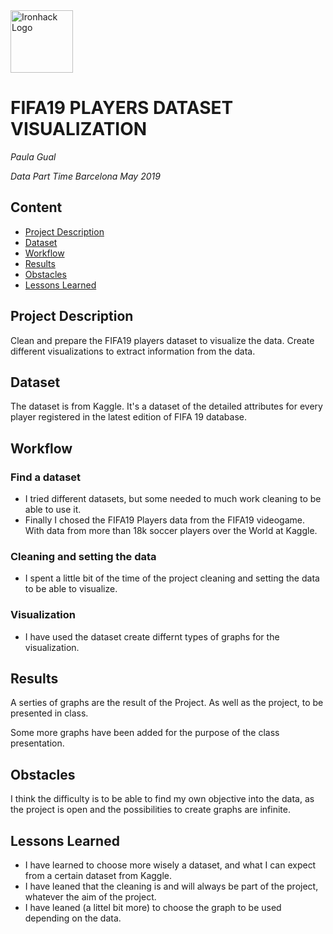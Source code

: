 <img src="https://bit.ly/2VnXWr2" alt="Ironhack Logo" width="100"/>

# FIFA19 PLAYERS DATASET VISUALIZATION
*Paula Gual*

*Data Part Time Barcelona May 2019*

## Content
- [Project Description](#project)
- [Dataset](#dataset)
- [Workflow](#workflow)
- [Results](#results)
- [Obstacles](#obstacles)
- [Lessons Learned](#lessons)

<a name="project"></a>

## Project Description

Clean and prepare the FIFA19 players dataset to visualize the data. 
Create different visualizations to extract information from the data.

<a name="dataset"></a>

## Dataset
The dataset is from Kaggle. It's a dataset of the detailed attributes for every player registered in the latest edition of FIFA 19 database. 
<a name="workflow"></a>

## Workflow

### Find a dataset
* I tried different datasets, but some needed to much work cleaning to be able to use it.
* Finally I chosed the FIFA19 Players data from the FIFA19 videogame. With data from more than 18k soccer players over the World at Kaggle.

### Cleaning and setting the data
* I spent a little bit of the time of the project cleaning and setting the data to be able to visualize.

### Visualization

* I have used the dataset create differnt types of graphs for the visualization.

<a name="results"></a>

## Results

A serties of graphs are the result of the Project. As well as the project, to be presented in class.

Some more graphs have been added for the purpose of the class presentation.

<a name="obstacles"></a>

## Obstacles

I think the difficulty is to be able to find my own objective into the data, as the project is open and the possibilities to create graphs are infinite.

<a name="lessons"></a>

## Lessons Learned

* I have learned to choose more wisely a dataset, and what I can expect from a certain dataset from Kaggle.
* I have leaned that the cleaning is and will always be part of the project, whatever the aim of the project.
* I have leaned (a littel bit more) to choose the graph to be used depending on the data.
